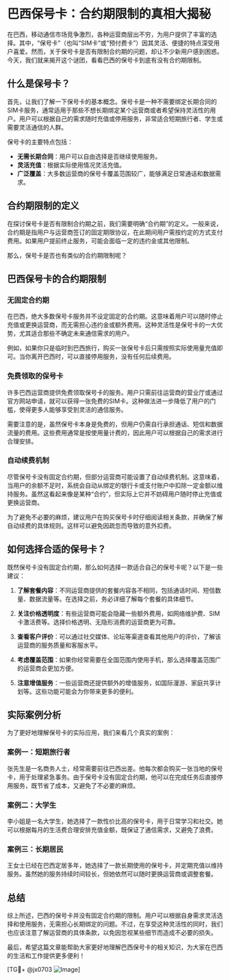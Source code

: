 # 巴西保号卡：合约期限制的真相大揭秘

在巴西，移动通信市场竞争激烈，各种运营商层出不穷，为用户提供了丰富的选择。其中，“保号卡”（也叫“SIM卡”或“预付费卡”）因其灵活、便捷的特点深受用户喜爱。然而，关于保号卡是否有限制合约期的问题，却让不少新用户感到困惑。今天，我们就来揭开这个谜团，看看巴西的保号卡到底有没有合约期限制。

## 什么是保号卡？

首先，让我们了解一下保号卡的基本概念。保号卡是一种不需要绑定长期合同的SIM卡服务，通常适用于那些不想长期绑定某个运营商或者希望保持灵活性的用户。用户可以根据自己的需求随时充值或停用服务，非常适合短期旅行者、学生或需要灵活通信的人群。

保号卡的主要特点包括：

- **无需长期合同**：用户可以自由选择是否继续使用服务。
- **灵活充值**：根据实际使用情况灵活充值。
- **广泛覆盖**：大多数运营商的保号卡覆盖范围较广，能够满足日常通话和数据需求。

## 合约期限制的定义

在探讨保号卡是否有限制合约期之前，我们需要明确“合约期”的定义。一般来说，合约期是指用户与运营商签订的固定期限协议，在此期间用户需按约定的方式支付费用。如果用户提前终止服务，可能会面临一定的违约金或其他限制。

那么，保号卡是否也有类似的合约期限制呢？

## 巴西保号卡的合约期限制

### 无固定合约期

在巴西，绝大多数保号卡服务并不设定固定的合约期。这意味着用户可以随时停止充值或更换运营商，而无需担心违约金或额外费用。这种灵活性是保号卡的一大优势，尤其适合那些不确定未来通信需求的用户。

例如，如果你只是临时到巴西旅行，购买一张保号卡后只需按照实际使用量充值即可。当你离开巴西时，可以直接停用服务，没有任何后续费用。

### 免费领取的保号卡

许多巴西运营商提供免费领取保号卡的服务。用户只需前往运营商的营业厅或通过官方网站申请，就可以获得一张免费的SIM卡。这种做法进一步降低了用户的门槛，使得更多人能够享受到灵活的通信服务。

需要注意的是，虽然保号卡本身是免费的，但用户仍需自行承担通话、短信和数据流量的费用。这些费用通常是按使用量计费的，因此用户可以根据自己的需求进行合理安排。

### 自动续费机制

尽管保号卡没有固定合约期，但部分运营商可能设置了自动续费机制。这意味着，当用户的余额不足时，系统会自动从绑定的银行卡或支付账户中扣除一定金额以维持服务。虽然这看起来像是某种“合约”，但实际上它并不妨碍用户随时停止充值或更换运营商。

为了避免不必要的麻烦，建议用户在购买保号卡时仔细阅读相关条款，并确保了解自动续费的具体规则。这样可以避免因疏忽而导致的意外扣费。

## 如何选择合适的保号卡？

既然保号卡没有固定合约期，那么如何选择一款适合自己的保号卡呢？以下是一些建议：

1. **了解套餐内容**：不同运营商提供的套餐内容各不相同，包括通话时间、短信数量、数据流量等。在选择之前，务必详细了解每个套餐的具体细节。

2. **关注价格透明度**：有些运营商可能会隐藏一些额外费用，如网络维护费、SIM卡激活费等。选择价格透明、无隐形消费的运营商更为可靠。

3. **查看客户评价**：可以通过社交媒体、论坛等渠道查看其他用户的评价，了解该运营商的服务质量和客服水平。

4. **考虑覆盖范围**：如果你经常需要在全国范围内使用手机，那么选择覆盖范围广的运营商会更加方便。

5. **注意增值服务**：一些运营商还提供额外的增值服务，如国际漫游、家庭共享计划等。这些功能可能会为你带来更多的便利。

## 实际案例分析

为了更好地理解保号卡的实际应用，我们来看几个真实的案例：

### 案例一：短期旅行者

张先生是一名商务人士，经常需要前往巴西出差。他每次都会购买一张当地的保号卡，用于处理紧急事务。由于保号卡没有固定合约期，他可以在完成任务后直接停用服务，既节省了成本，又避免了不必要的麻烦。

### 案例二：大学生

李小姐是一名大学生，她选择了一款性价比高的保号卡，用于日常学习和社交。她可以根据每月的生活费合理安排充值金额，既保证了通信需求，又避免了浪费。

### 案例三：长期居民

王女士已经在巴西定居多年，她选择了一款长期使用的保号卡，并定期充值以维持服务。虽然她的服务持续时间较长，但她依然可以随时更换运营商或调整套餐。

## 总结

综上所述，巴西的保号卡并没有固定合约期的限制。用户可以根据自身需求灵活选择和使用服务，无需担心长期绑定的问题。不过，在享受这种灵活性的同时，我们也应该注意了解运营商的具体条款，以免因忽视某些细节而造成不必要的损失。

最后，希望这篇文章能帮助大家更好地理解巴西保号卡的相关知识，为大家在巴西的生活和工作提供更多便利！

[TG💪+ @jx0703 ![Image](https://github.com/user-attachments/assets/dbca1d08-cadb-493c-b0ec-ad6f7a83f270)]
